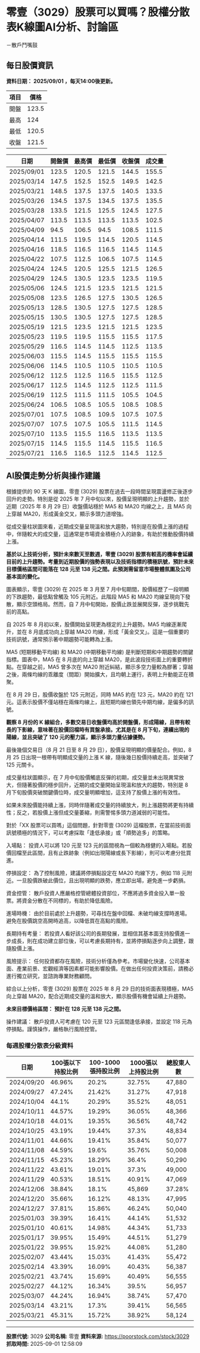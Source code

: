 # 零壹（3029）股票可以買嗎？股權分散表K線圖AI分析、討論區
－散戶鬥嘴鼓

## 每日股價資訊

**資料日期： 2025/09/01 ，每天14:00後更新。**

| 項目 | 價格 |
|------|------|
| 開盤 | 123.5 |
| 最高 | 124 |
| 最低 | 120.5 |
| 收盤 | 121.5 |

| 日期 | 開盤價 | 最高價 | 最低價 | 收盤價 | 成交量 |
|------|--------|--------|--------|--------|--------|
| 2025/09/01 | 123.5 | 120.5 | 121.5 | 144.5 | 155.5 |
| 2025/03/14 | 147.5 | 152.5 | 152.5 | 149.5 | 142.5 |
| 2025/03/21 | 148.5 | 137.5 | 137.5 | 140.5 | 133.5 |
| 2025/03/26 | 134.5 | 137.5 | 134.5 | 137.5 | 135.5 |
| 2025/03/28 | 133.5 | 121.5 | 125.5 | 124.5 | 127.5 |
| 2025/04/07 | 113.5 | 113.5 | 113.5 | 113.5 | 102.5 |
| 2025/04/09 | 94.5 | 106.5 | 94.5 | 108.5 | 111.5 |
| 2025/04/14 | 111.5 | 119.5 | 114.5 | 120.5 | 114.5 |
| 2025/04/16 | 118.5 | 116.5 | 116.5 | 114.5 | 114.5 |
| 2025/04/22 | 107.5 | 112.5 | 106.5 | 107.5 | 114.5 |
| 2025/04/24 | 124.5 | 120.5 | 125.5 | 121.5 | 126.5 |
| 2025/04/29 | 124.5 | 130.5 | 123.5 | 123.5 | 119.5 |
| 2025/05/06 | 124.5 | 121.5 | 123.5 | 121.5 | 121.5 |
| 2025/05/08 | 123.5 | 126.5 | 127.5 | 130.5 | 126.5 |
| 2025/05/13 | 128.5 | 130.5 | 127.5 | 127.5 | 128.5 |
| 2025/05/15 | 130.5 | 130.5 | 127.5 | 127.5 | 128.5 |
| 2025/05/19 | 121.5 | 123.5 | 121.5 | 121.5 | 123.5 |
| 2025/05/23 | 119.5 | 119.5 | 115.5 | 115.5 | 117.5 |
| 2025/05/29 | 116.5 | 114.5 | 114.5 | 112.5 | 113.5 |
| 2025/06/03 | 115.5 | 114.5 | 115.5 | 115.5 | 115.5 |
| 2025/06/06 | 114.5 | 110.5 | 110.5 | 110.5 | 110.5 |
| 2025/06/12 | 112.5 | 112.5 | 116.5 | 115.5 | 112.5 |
| 2025/06/17 | 112.5 | 114.5 | 112.5 | 112.5 | 111.5 |
| 2025/06/19 | 112.5 | 111.5 | 111.5 | 105.5 | 104.5 |
| 2025/06/24 | 106.5 | 108.5 | 105.5 | 108.5 | 108.5 |
| 2025/07/01 | 107.5 | 108.5 | 109.5 | 107.5 | 107.5 |
| 2025/07/07 | 107.5 | 107.5 | 105.5 | 111.5 | 114.5 |
| 2025/07/10 | 113.5 | 115.5 | 116.5 | 113.5 | 113.5 |
| 2025/07/15 | 114.5 | 115.5 | 114.5 | 115.5 | 116.5 |
| 2025/07/21 | 116.5 | 116.5 | 112.5 | 114.5 | 112.5 |

## AI股價走勢分析與操作建議

根據提供的 90 天 K 線圖，零壹 (3029) 股票在過去一段時間呈現震盪修正後逐步回升的走勢。特別是從 2025 年 7 月中旬以來，股價呈現明顯的上升趨勢，並於近期（2025 年 8 月 29 日）收盤價站穩於 MA5 和 MA20 均線之上，且 MA5 向上穿越 MA20，形成黃金交叉，顯示多頭力道增強。

從成交量柱狀圖來看，近期成交量呈現溫和放大趨勢，特別是在股價上漲的過程中，伴隨較大的成交量，這通常是市場資金積極介入的跡象，有助於推動股價持續上漲。

**基於以上技術分析，預計未來數天至數週，零壹 (3029) 股票有較高的機率會延續目前的上升趨勢。考量到近期股價的強勢表現以及技術指標的積極訊號，預計未來目標價格區間可能落在 128 元至 138 元之間。此預測需留意市場整體氛圍及公司基本面的變化。**

圖表顯示，零壹 (3029) 在 2025 年 3 月至 7 月中旬期間，股價經歷了一段明顯的下跌趨勢，最低點曾觸及 105 元附近。此階段 MA5 和 MA20 均線呈現向下發散，顯示空頭格局。然而，自 7 月中旬開始，股價止跌並展開反彈，逐步挑戰先前的高點。

自 2025 年 8 月初以來，股價開始呈現更為穩定的上升趨勢。MA5 均線逐漸爬升，並在 8 月底成功向上穿越 MA20 均線，形成「黃金交叉」。這是一個重要的技術訊號，通常預示著中期趨勢可能轉為上漲。

MA5 (短期移動平均線) 和 MA20 (中期移動平均線) 是判斷短期和中期趨勢的關鍵指標。圖表中，MA5 在 8 月底的向上穿越 MA20，是此波段技術面上的重要轉折點。在穿越之前，MA5 曾多次在 MA20 附近糾結，顯示多空力量較為膠著；穿越之後，兩條均線的乖離度（間距）開始擴大，且均朝上運行，表明上升動能正在積聚。

在 8 月 29 日，股價收盤於 125 元附近，同時 MA5 約在 123 元，MA20 約在 121 元。這表示股價不僅站穩在兩條均線上，且短期均線也領先中期均線，是偏多的訊號。

**觀察 8 月份的 K 線組合，多數交易日收盤價均高於開盤價，形成陽線，且帶有較長的下影線，意味著在股價回檔時有買盤承接。尤其是在 8 月下旬，連續出現的陽線，並且突破了 120 元的壓力區，顯示多頭力量佔據優勢。**

最後幾個交易日（8 月 21 日至 8 月 29 日），股價呈現明顯的價量配合。例如，8 月 25 日出現一根帶有明顯成交量的上漲 K 線，隨後幾日股價持續走高，並突破了 125 元關卡。

成交量柱狀圖顯示，在 7 月中旬股價觸底反彈的初期，成交量並未出現異常放大，但隨著股價的穩步回升，近期的成交量開始呈現溫和放大的趨勢，特別是 8 月下旬股價突破關鍵價位時，成交量明顯增加，這支持了股價上漲的有效性。

如果未來股價能持續上漲，同時伴隨著成交量的持續放大，則上漲趨勢將更有持續性；反之，若股價上漲但成交量萎縮，則需警惕多頭力道減弱的可能性。

對於「XX 股票可以買嗎」這個問題，針對零壹 (3029) 這檔股票，在當前技術面訊號積極的情況下，可以考慮採取「逢低承接」或「順勢追多」的策略。

入場點： 投資人可以將 120 元至 123 元的區間視為一個較為穩健的入場點。若股價回檔至此區間，且有止跌跡象（例如出現陽線或長下影線），則可以考慮分批買進。

停損設定： 為了控制風險，建議將停損點設定在 MA20 均線下方，例如 118 元附近。一旦股價跌破此價位，且出現明顯的跌勢，應立即出場，避免進一步虧損。

資金控管： 散戶投資人應嚴格控管總體投資部位，不應將過多資金投入單一股票。將資金分散在不同標的，有助於降低風險。

進場時機： 由於目前處於上升趨勢，可尋找在盤中回檔、未破均線支撐時進場。避免在股價跳空高開時追高，以降低買在高點的風險。

長期持有考量： 若投資人看好該公司的長期發展，並相信其基本面支持股價進一步成長，則在成功建立部位後，可以考慮長期持有，並將停損點逐步向上調整，跟隨股價上漲。

風險提示： 任何投資都存在風險，技術分析僅為參考。市場變化快速，公司基本面、產業前景、宏觀經濟等因素都可能影響股價。在做出任何投資決策前，請務必進行獨立研究，並諮詢專業財務顧問。

綜合以上分析，零壹 (3029) 股票在 2025 年 8 月 29 日的技術面表現積極，MA5 向上穿越 MA20，配合近期成交量的溫和放大，顯示股價有機會延續上升趨勢。

**未來目標價格區間： 預計在 128 元至 138 元之間。**

操作建議： 散戶投資人可考慮在 120 元至 123 元區間逢低承接，並設定 118 元為停損點。謹慎操作，嚴格執行風險控管。

### 每週股權分散表分級資料

| 日期 | 100張以下持股比例 | 100-1000張持股比例 | 1000張以上持股比例 | 總股東人數 |
|------|-------------------|--------------------|--------------------|----------|
| 2024/09/20 | 46.96% | 20.2% | 32.75% | 47,880 |
| 2024/09/27 | 47.24% | 21.42% | 31.27% | 47,918 |
| 2024/10/04 | 44.1% | 20.29% | 35.52% | 48,051 |
| 2024/10/11 | 44.57% | 19.29% | 36.05% | 48,366 |
| 2024/10/18 | 44.01% | 19.35% | 36.56% | 48,742 |
| 2024/10/25 | 43.19% | 19.44% | 37.3% | 48,834 |
| 2024/11/01 | 44.66% | 19.41% | 35.84% | 50,077 |
| 2024/11/08 | 44.59% | 19.6% | 35.76% | 50,008 |
| 2024/11/15 | 45.23% | 18.29% | 36.4% | 50,290 |
| 2024/11/22 | 43.61% | 19.01% | 37.3% | 49,000 |
| 2024/11/29 | 40.53% | 18.51% | 40.91% | 47,069 |
| 2024/12/06 | 38.84% | 18.1% | 45,869 | 37.28% |
| 2024/12/20 | 35.66% | 16.12% | 48.13% | 47,995 |
| 2024/12/27 | 37.81% | 15.86% | 46.24% | 50,040 |
| 2025/01/03 | 39.39% | 16.41% | 44.14% | 51,532 |
| 2025/01/10 | 40.61% | 14.98% | 44.34% | 51,733 |
| 2025/01/17 | 39.95% | 15.49% | 44.51% | 51,279 |
| 2025/01/22 | 39.95% | 15.92% | 44.08% | 51,280 |
| 2025/02/07 | 43.44% | 15.03% | 41.43% | 55,472 |
| 2025/02/14 | 43.39% | 16.09% | 40.43% | 56,387 |
| 2025/02/21 | 43.74% | 15.69% | 40.49% | 56,555 |
| 2025/02/27 | 44.12% | 16.34% | 39.5% | 56,957 |
| 2025/03/07 | 44.24% | 16.94% | 38.74% | 57,470 |
| 2025/03/14 | 43.21% | 17.3% | 39.41% | 56,565 |
| 2025/03/21 | 45.31% | 15.72% | 38.92% | 58,124 |

---

**股票代號:** 3029
**公司名稱:** 零壹
**資料來源:** https://poorstock.com/stock/3029
**抓取時間:** 2025-09-01 12:58:09